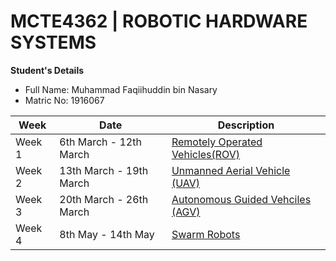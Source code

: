 # MCTE4362 | ROBOTIC HARDWARE SYSTEMS

**Student's Details** <br />
* Full Name: Muhammad Faqiihuddin bin Nasary <br />
* Matric No: 1916067 <br />

| Week | Date| Description |
| --- | --- | --- |
| Week 1  | 6th March - 12th March | [Remotely Operated Vehicles(ROV)](https://github.com/faqiihnsry/MCTE4362_RHS/blob/main/Week%201/Remoted%20Operated%20Vehicles%20(ROV).pdf)|
| Week 2  | 13th March - 19th March | [Unmanned Aerial Vehicle (UAV)](https://github.com/faqiihnsry/MCTE4362_RHS/blob/main/Week%202/MCTE%204362%20_%20UAV%20.pdf)|
| Week 3  | 20th March - 26th March | [Autonomous Guided Vehciles (AGV)](https://github.com/faqiihnsry/MCTE4362_RHS/blob/main/Week%203/MCTE%204362%20_%20AGV%20_%20AMR.pdf)|
| Week 4  | 8th May - 14th May | [Swarm Robots](https://github.com/faqiihnsry/MCTE4362_RHS/blob/main/Week%204/Swarm%20Robots.pdf) |


